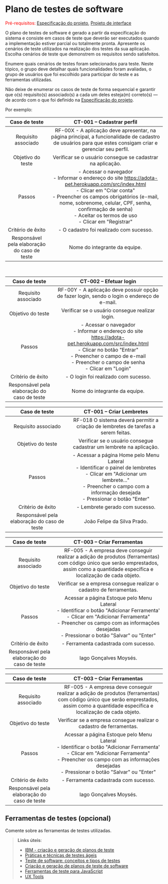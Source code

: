 # Plano de testes de software

<span style="color:red">Pré-requisitos: <a href="02-Especificacao.md"> Especificação do projeto</a></span>, <a href="05-Projeto-interface.md"> Projeto de interface</a>

O plano de testes de software é gerado a partir da especificação do sistema e consiste em casos de teste que deverão ser executados quando a implementação estiver parcial ou totalmente pronta. Apresente os cenários de teste utilizados na realização dos testes da sua aplicação. Escolha cenários de teste que demonstrem os requisitos sendo satisfeitos.

Enumere quais cenários de testes foram selecionados para teste. Neste tópico, o grupo deve detalhar quais funcionalidades foram avaliadas, o grupo de usuários que foi escolhido para participar do teste e as ferramentas utilizadas.

Não deixe de enumerar os casos de teste de forma sequencial e garantir que o(s) requisito(s) associado(s) a cada um deles esteja(m) correto(s) — de acordo com o que foi definido na <a href="02-Especificacao.md">Especificação do projeto</a>.

Por exemplo:

| **Caso de teste**  | **CT-001 – Cadastrar perfil**  |
|:---: |:---: |
| Requisito associado | RF-00X - A aplicação deve apresentar, na página principal, a funcionalidade de cadastro de usuários para que estes consigam criar e gerenciar seu perfil. |
| Objetivo do teste | Verificar se o usuário consegue se cadastrar na aplicação. |
| Passos | - Acessar o navegador <br> - Informar o endereço do site https://adota-pet.herokuapp.com/src/index.html <br> - Clicar em "Criar conta" <br> - Preencher os campos obrigatórios (e-mail, nome, sobrenome, celular, CPF, senha, confirmação de senha) <br> - Aceitar os termos de uso <br> - Clicar em "Registrar" |
| Critério de êxito | - O cadastro foi realizado com sucesso. |
| Responsável pela elaboração do caso de teste | Nome do integrante da equipe. |

<br>

| **Caso de teste**  | **CT-002 – Efetuar login**  |
|:---: |:---: |
| Requisito associado | RF-00Y - A aplicação deve possuir opção de fazer login, sendo o login o endereço de e-mail. |
| Objetivo do teste | Verificar se o usuário consegue realizar login. |
| Passos | - Acessar o navegador <br> - Informar o endereço do site https://adota-pet.herokuapp.com/src/index.html <br> - Clicar no botão "Entrar" <br> - Preencher o campo de e-mail <br> - Preencher o campo de senha <br> - Clicar em "Login" |
| Critério de êxito | - O login foi realizado com sucesso. |
| Responsável pela elaboração do caso de teste | Nome do integrante da equipe. |


| **Caso de teste**  | **CT-001 – Criar Lembretes**  |
|:---: |:---: |
| Requisito associado | RF-018	O sistema deverá permitir a criação de lembretes de tarefas a serem feitas. |
| Objetivo do teste | Verificar se o usuário consegue cadastrar um lembrete na aplicação. |
| Passos | - Acessar a página Home pelo Menu Lateral <br> - Identificar o painel de lembretes <br> - Clicar em "Adicionar um lembrete..." <br> - Preencher o campo com a informação desejada <br> - Pressionar o botão "Enter"|
| Critério de êxito | - Lembrete gerado com sucesso. |
| Responsável pela elaboração do caso de teste | João Felipe da Silva Prado. |


| **Caso de teste**  | **CT-003 – Criar Ferramentas**  |
|:---: |:---: |
 | Requisito associado | RF-005 - A empresa deve conseguir realizar a adição de produtos (ferramentas) com código único que serão emprestados, assim como a quantidade específica e localização de cada objeto. |
| Objetivo do teste | Verificar se a empresa consegue realizar o cadastro de ferramentas. |
| Passos |  Acessar a página Estoque pelo Menu Lateral <br> - Identificar o botão "Adicionar Ferramenta' <br> - Clicar em "Adicionar Ferramenta" <br> - Preencher os campo com as informações desejadas <br> - Pressionar o botão "Salvar" ou "Enter" |
| Critério de êxito | - Ferramenta cadastrada com sucesso. |
| Responsável pela elaboração do caso de teste | Iago Gonçalves Moysés. |


| **Caso de teste**  | **CT-003 – Criar Ferramentas**  |
|:---: |:---: |
 | Requisito associado | RF-005 - A empresa deve conseguir realizar a adição de produtos (ferramentas) com código único que serão emprestados, assim como a quantidade específica e localização de cada objeto. |
| Objetivo do teste | Verificar se a empresa consegue realizar o cadastro de ferramentas. |
| Passos |  Acessar a página Estoque pelo Menu Lateral <br> - Identificar o botão "Adicionar Ferramenta' <br> - Clicar em "Adicionar Ferramenta" <br> - Preencher os campo com as informações desejadas <br> - Pressionar o botão "Salvar" ou "Enter" |
| Critério de êxito | - Ferramenta cadastrada com sucesso. |
| Responsável pela elaboração do caso de teste | Iago Gonçalves Moysés. |

## Ferramentas de testes (opcional)

Comente sobre as ferramentas de testes utilizadas.
 
> **Links úteis**:
> - [IBM - criação e geração de planos de teste](https://www.ibm.com/developerworks/br/local/rational/criacao_geracao_planos_testes_software/index.html)
> - [Práticas e técnicas de testes ágeis](http://assiste.serpro.gov.br/serproagil/Apresenta/slides.pdf)
> - [Teste de software: conceitos e tipos de testes](https://blog.onedaytesting.com.br/teste-de-software/)
> - [Criação e geração de planos de teste de software](https://www.ibm.com/developerworks/br/local/rational/criacao_geracao_planos_testes_software/index.html)
> - [Ferramentas de teste para JavaScript](https://geekflare.com/javascript-unit-testing/)
> - [UX Tools](https://uxdesign.cc/ux-user-research-and-user-testing-tools-2d339d379dc7)
